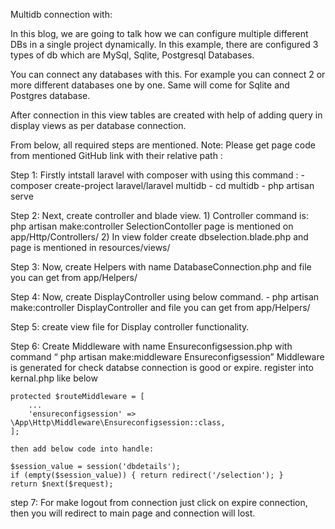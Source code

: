 Multidb connection with:

In this blog, we are going to talk how we can configure multiple different DBs in a single project dynamically. In this example, there are configured 3 types of db which are MySql, Sqlite, Postgresql Databases.

You can connect any databases with this. For example you can connect 2 or more different databases one by one. Same will come for Sqlite and Postgres database.

After connection in this view tables are created with help of adding query in display views as per database connection.

From below, all required steps are mentioned.
Note: Please get page code from mentioned GitHub link with their relative path : 

Step 1: Firstly intstall laravel with composer with using this command :
	- composer create-project laravel/laravel multidb
	- cd multidb
	- php artisan serve

Step 2: Next, create controller and blade view.
	1) Controller command is: php artisan make:controller SelectionContoller
	page is mentioned on app/Http/Controllers/
	2) In view folder create dbselection.blade.php and page is mentioned in resources/views/

Step 3: Now, create Helpers with name DatabaseConnection.php and file you can get from app/Helpers/

Step 4: Now, create DisplayController using below command.
	- php artisan make:controller DisplayController
	and file you can get from app/Helpers/
	
Step 5: create view file for Display controller functionality.

Step 6: Create Middleware with name Ensureconfigsession.php with command “ php artisan make:middleware Ensureconfigsession”
	Middleware is generated for check databse connection is good or expire.
	register into kernal.php like below
	
	protected $routeMiddleware = [
		...
		'ensureconfigsession' => \App\Http\Middleware\Ensureconfigsession::class,
	];
	
	then add below code into handle:
	
	$session_value = session('dbdetails');
	if (empty($session_value)) { return redirect('/selection'); }
	return $next($request);
	
step 7: For make logout from connection just click on expire connection, then you will redirect to main page and connection will lost.
